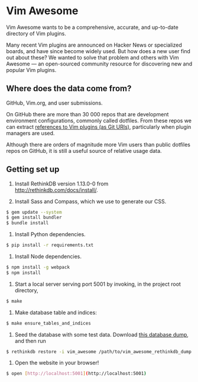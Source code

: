 # Vim Awesome

Vim Awesome wants to be a comprehensive, accurate, and up-to-date directory of
Vim plugins.

Many recent Vim plugins are announced on Hacker News or specialized boards, and
have since become widely used. But how does a new user find out about these? We
wanted to solve that problem and others with Vim Awesome — an open-sourced
community resource for discovering new and popular Vim plugins.

## Where does the data come from?

GitHub, Vim.org, and user submissions.

On GitHub there are more than 30 000 repos that are development environment
configurations, commonly called dotfiles. From these repos we can extract
[references to Vim plugins (as Git URIs)](https://github.com/divad12/dotfiles/blob/master/.vimrc#L23),
particularly when plugin managers are used.

Although there are orders of magnitude more Vim users than public dotfiles
repos on GitHub, it is still a useful source of relative usage data.

## Getting set up

<!-- TODO(david): Don't hardcode version here. -->
1. Install RethinkDB version 1.13.0-0 from http://rethinkdb.com/docs/install/.

1. Install Sass and Compass, which we use to generate our CSS.

  ```sh
  $ gem update --system
  $ gem install bundler
  $ bundle install
  ```

1. Install Python dependencies.

  ```sh
  $ pip install -r requirements.txt
  ```

1. Install Node dependencies.

  ```sh
  $ npm install -g webpack
  $ npm install
  ```

1. Start a local server serving port 5001 by invoking, in the project root
   directory,

  ```sh
  $ make
  ```

1. Make database table and indices:

  ```sh
  $ make ensure_tables_and_indices
  ```

1. Seed the database with some test data. Download [this database dump](https://dl.dropboxusercontent.com/u/18795947/vim_awesome_rethinkdb_dump.tar.gz), and then run

  ```sh
  $ rethinkdb restore -i vim_awesome /path/to/vim_awesome_rethinkdb_dump.tar.gz
  ```

1. Open the website in your browser!

  ```sh
  $ open [http://localhost:5001](http://localhost:5001)
  ```
